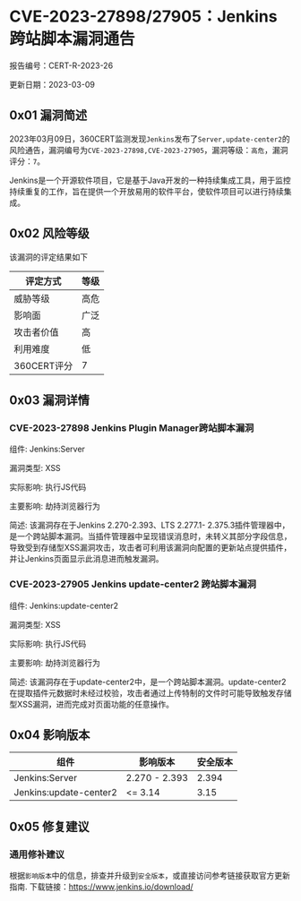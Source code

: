 # CVE-2023-27898/27905：Jenkins跨站脚本漏洞通告

报告编号：CERT-R-2023-26

更新日期：2023-03-09

## 0x01  漏洞简述

2023年03月09日，360CERT监测发现`Jenkins`发布了`Server,update-center2`的风险通告，漏洞编号为`CVE-2023-27898,CVE-2023-27905`，漏洞等级：`高危`，漏洞评分：`7`。

Jenkins是一个开源软件项目，它是基于Java开发的一种持续集成工具，用于监控持续重复的工作，旨在提供一个开放易用的软件平台，使软件项目可以进行持续集成。

## 0x02  风险等级

该漏洞的评定结果如下

| 评定方式    | 等级 |
| ----------- | ---- |
| 威胁等级    | 高危 |
| 影响面      | 广泛 |
| 攻击者价值  | 高   |
| 利用难度    | 低   |
| 360CERT评分 | 7    |

## 0x03  漏洞详情

### CVE-2023-27898 Jenkins Plugin Manager跨站脚本漏洞

组件: Jenkins:Server

漏洞类型: XSS

实际影响: 执行JS代码

主要影响: 劫持浏览器行为

简述: 该漏洞存在于Jenkins 2.270-2.393、LTS 2.277.1- 2.375.3插件管理器中，是一个跨站脚本漏洞。当插件管理器中呈现错误消息时，未转义其部分字段信息，导致受到存储型XSS漏洞攻击，攻击者可利用该漏洞向配置的更新站点提供插件，并让Jenkins页面显示此消息进而触发漏洞。

### CVE-2023-27905 Jenkins update-center2 跨站脚本漏洞

组件: Jenkins:update-center2

漏洞类型: XSS

实际影响: 执行JS代码

主要影响: 劫持浏览器行为

简述: 该漏洞存在于update-center2中，是一个跨站脚本漏洞。update-center2 在提取插件元数据时未经过校验，攻击者通过上传特制的文件时可能导致触发存储型XSS漏洞，进而完成对页面功能的任意操作。

## 0x04  影响版本

| 组件                   | 影响版本      | 安全版本 |
| ---------------------- | ------------- | -------- |
| Jenkins:Server         | 2.270 - 2.393 | 2.394    |
| Jenkins:update-center2 | <= 3.14       | 3.15     |

## 0x05  修复建议

### 通用修补建议

根据`影响版本`中的信息，排查并升级到`安全版本`，或直接访问参考链接获取官方更新指南. 下载链接：https://www.jenkins.io/download/
